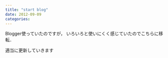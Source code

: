 ```yaml
---
title: "start blog"
date: 2012-09-09
categories:
---
```


Blogger使っていたのですが，
いろいろと使いにくく感じていたのでこちらに移転．

適当に更新していきます
